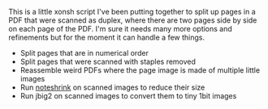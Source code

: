 This is a little xonsh script I've been putting together to split up
pages in a PDF that were scanned as duplex, where there are two pages
side by side on each page of the PDF. I'm sure it needs many more
options and refinements but for the moment it can handle a few things.

* Split pages that are in numerical order
* Split pages that were scanned with staples removed
* Reassemble weird PDFs where the page image is made of multiple little images
* Run [noteshrink](https://github.com/mzucker/noteshrink.git) on scanned images to reduce their size
* Run jbig2 on scanned images to convert them to tiny 1bit images


